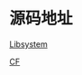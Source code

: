 # 源码地址

[Libsystem](https://opensource.apple.com/release/macos-10153.html)

[CF](https://opensource.apple.com/tarballs/CF/)